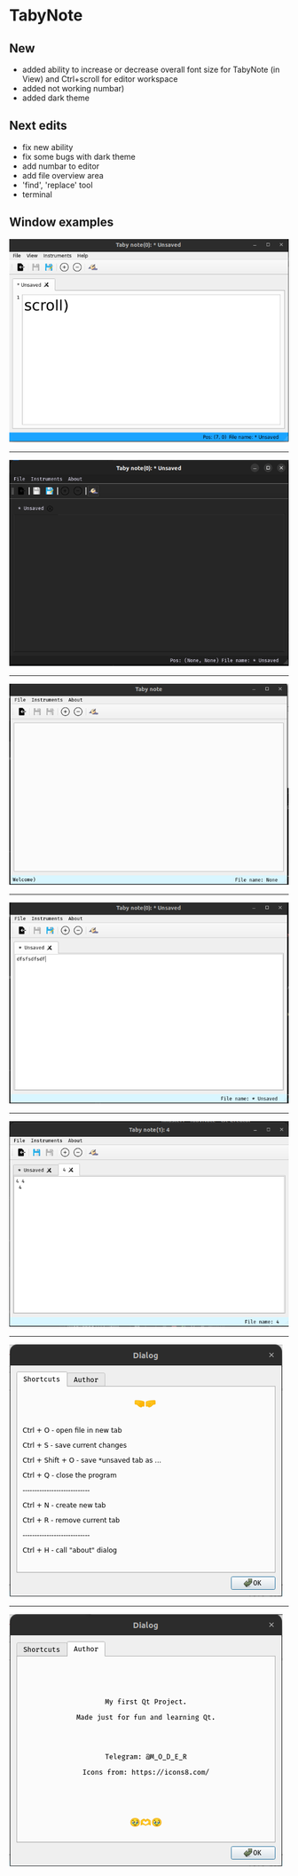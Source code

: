 # TabyNote

## New 
* added ability to increase or decrease overall font size for TabyNote (in View) and Ctrl+scroll for editor workspace
* added not working numbar)
* added dark theme


## Next edits
* fix new ability
* fix some bugs with dark theme
* add numbar to editor
* add file overview area
* 'find', 'replace' tool
* terminal


## Window examples

![](img_example/scroll_example.png)<hr>
![](img_example/dark_0_1.png)<hr>
![](img_example/new_window.png)<hr>
![](img_example/unsaved_tab.png)<hr>
![](img_example/open_file.png)<hr>
![](img_example/dialog_1.png)<hr>
![](img_example/dialog_2.png)


